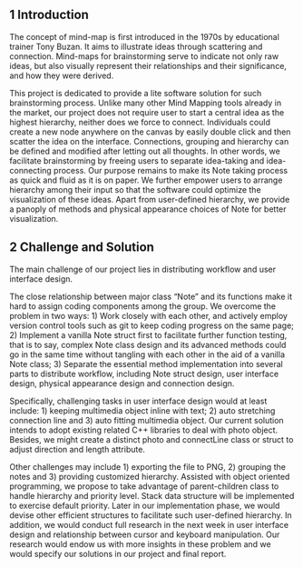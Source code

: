 ## 1 Introduction

The concept of mind-map is first introduced in the 1970s by educational trainer Tony Buzan. It aims to illustrate ideas through scattering and connection. Mind-maps for brainstorming serve to indicate not only raw ideas, but also visually represent their relationships and their significance, and how they were derived.

This project is dedicated to provide a lite software solution for such brainstorming process. Unlike many other Mind Mapping tools already in the market, our project does not require user to start a central idea as the highest hierarchy, neither does we force to connect. Individuals could create a new node anywhere on the canvas by easily double click and then scatter the idea on the interface. Connections, grouping and hierarchy can be defined and modified after letting out all thoughts. In other words, we facilitate brainstorming by freeing users to separate idea-taking and idea-connecting process. Our purpose remains to make its Note taking process as quick and fluid as it is on paper. We further empower users to arrange hierarchy among their input so that the software could optimize the visualization of these ideas. Apart from user-defined hierarchy, we provide a panoply of  methods and physical appearance choices of Note for better visualization. 

## 2 Challenge and Solution

The main challenge of our project lies in distributing workflow and user interface design. 

The close relationship between major class “Note” and its functions make it hard to assign coding components among the group. We overcome the problem in two ways: 1) Work closely with each other, and actively employ version control tools such as git to keep coding progress on the same page; 2) Implement a vanilla Note struct first to facilitate further function testing, that is to say, complex Note class design and its advanced methods could go in the same time without tangling with each other in the aid of a vanilla Note class; 3) Separate the essential method implementation into several parts to distribute workflow, including Note struct design, user interface design, physical appearance design and connection design.

Specifically, challenging tasks in user interface design would at least include: 1) keeping multimedia object inline with text; 2) auto stretching connection line and 3) auto fitting multimedia object. Our current solution intends to adopt existing related C++ libraries to deal with photo object. Besides, we might create a distinct photo and connectLine class or struct to adjust direction and length attribute.

Other challenges may include 1) exporting the file to PNG, 2) grouping the notes and 3) providing customized hierarchy. Assisted with object oriented programming, we propose to take advantage of parent-children class to handle hierarchy and priority level. Stack data structure will be implemented to exercise default priority. Later in our implementation phase, we would devise other efficient structures to facilitate such user-defined hierarchy. In addition, we would conduct full research in the next week in user interface design and relationship between cursor and keyboard manipulation. Our research would endow us with more insights in these problem and we would specify our solutions in our project and final report.